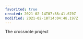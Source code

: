 ```yaml
---
favorited: true
created: 2021-02-14T07:58:41.670Z
modified: 2021-02-18T14:04:48.197Z
---
```

The crossnote project
